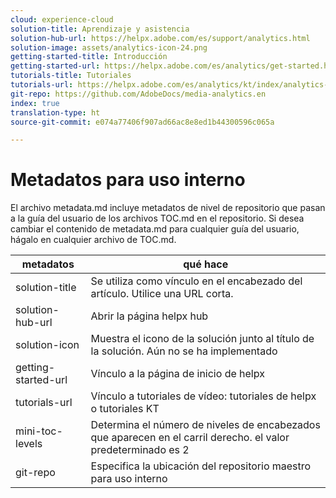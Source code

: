 ```yaml
---
cloud: experience-cloud
solution-title: Aprendizaje y asistencia
solution-hub-url: https://helpx.adobe.com/es/support/analytics.html
solution-image: assets/analytics-icon-24.png
getting-started-title: Introducción
getting-started-url: https://helpx.adobe.com/es/analytics/get-started.html
tutorials-title: Tutoriales
tutorials-url: https://helpx.adobe.com/es/analytics/kt/index/analytics-videos.html
git-repo: https://github.com/AdobeDocs/media-analytics.en
index: true
translation-type: ht
source-git-commit: e074a77406f907ad66ac8e8ed1b44300596c065a

---
```



# Metadatos para uso interno

El archivo metadata.md incluye metadatos de nivel de repositorio que pasan a la guía del usuario de los archivos TOC.md en el repositorio. Si desea cambiar el contenido de metadata.md para cualquier guía del usuario, hágalo en cualquier archivo de TOC.md.

| metadatos | qué hace |
|--- |--- |
| solution-title | Se utiliza como vínculo en el encabezado del artículo. Utilice una URL corta. |
| solution-hub-url | Abrir la página helpx hub |
| solution-icon | Muestra el icono de la solución junto al título de la solución. Aún no se ha implementado |
| getting-started-url | Vínculo a la página de inicio de helpx |
| tutorials-url | Vínculo a tutoriales de vídeo: tutoriales de helpx o tutoriales KT |
| mini-toc-levels | Determina el número de niveles de encabezados que aparecen en el carril derecho. el valor predeterminado es 2 |
| git-repo | Especifica la ubicación del repositorio maestro para uso interno |
